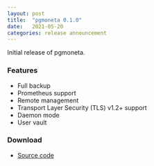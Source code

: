 ```yaml
---
layout: post
title:  "pgmoneta 0.1.0"
date:   2021-05-20
categories: release announcement
---
```


Initial release of pgmoneta.

### Features

* Full backup
* Prometheus support
* Remote management
* Transport Layer Security (TLS) v1.2+ support
* Daemon mode
* User vault

### Download

* [Source code](https://github.com/pgmoneta/pgmoneta/releases/download/0.1.0/pgmoneta-0.1.0.tar.gz)